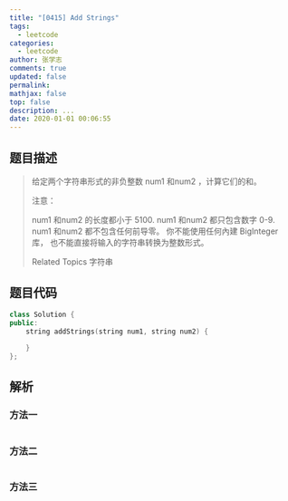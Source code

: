 ```yaml
---
title: "[0415] Add Strings"
tags:
  - leetcode
categories:
  - leetcode
author: 张学志
comments: true
updated: false
permalink:
mathjax: false
top: false
description: ...
date: 2020-01-01 00:06:55
---
```


## 题目描述

> 给定两个字符串形式的非负整数 num1 和num2 ，计算它们的和。 
> 
> 注意： 
> 
> 
> num1 和num2 的长度都小于 5100. 
> num1 和num2 都只包含数字 0-9. 
> num1 和num2 都不包含任何前导零。 
> 你不能使用任何內建 BigInteger 库， 也不能直接将输入的字符串转换为整数形式。 
> 
> Related Topics 字符串

## 题目代码

```cpp
class Solution {
public:
    string addStrings(string num1, string num2) {
        
    }
};
```

## 解析

### 方法一

```cpp

```

### 方法二

```cpp

```

### 方法三

```cpp

```

